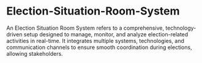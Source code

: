 # Election-Situation-Room-System
An Election Situation Room System refers to a comprehensive, technology-driven setup designed to manage, monitor, and analyze election-related activities in real-time. It integrates multiple systems, technologies, and communication channels to ensure smooth coordination during elections, allowing stakeholders.
